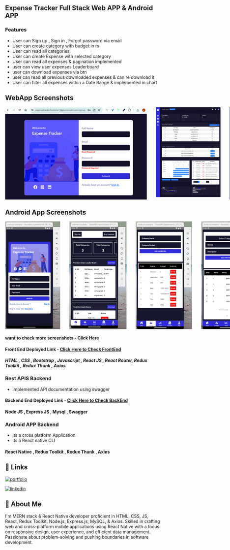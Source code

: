 ## Expense Tracker Full Stack Web APP & Android APP

### Features
- User can Sign up , Sign in , Forgot password via email
- User can create category with budget in rs
- User can read all categories 
- User can create Expense with selected category
- User can read all expenses & pagination implemented
- user can view user expenses Leaderboard
- user can download expenses via btn
- user can read all previous downloaded expenses & can re download it
- User can filter all expenses within a Date Range & implemented in chart
  
## WebApp Screenshots 
<div style="display: flex; gap: 30px;">

 <img src="https://raw.githubusercontent.com/apsingh03/ExpenseTrackerApp/master/screenshots/Web%20Screenshots/signUpPageDesktopMode.png" alt="Screenshot 1" height="300" title="SignUp Page" />

<img src="https://raw.githubusercontent.com/apsingh03/ExpenseTrackerApp/master/screenshots/Web%20Screenshots/fullSizeScreenshot.png" alt="Screenshot 1" height="300" title="Full Screen Dashboard" />

<img src="https://raw.githubusercontent.com/apsingh03/ExpenseTrackerApp/master/screenshots/Web%20Screenshots/addExpenseWebApp.png" alt="Screenshot 1" height="300" title="Add Expenses Dashboard" />

<img src="https://raw.githubusercontent.com/apsingh03/ExpenseTrackerApp/master/screenshots/Web%20Screenshots/tabModeWebApp.png" alt="Screenshot 1" height="300" title="Tablet Mode Dashboard" />
 
</div>


## Android App Screenshots 
<div style="display: flex; gap: 30px;">

 <img src="https://raw.githubusercontent.com/apsingh03/ExpenseTrackerApp/master/screenshots/Android%20ScreenShots/signup.png" alt="Screenshot 1" height="350" title="SignUp Screen" />

<img src="https://raw.githubusercontent.com/apsingh03/ExpenseTrackerApp/master/screenshots/Android%20ScreenShots/homeTab.png" alt="Screenshot 1" height="350" title="Home Tab Screen" />

<img src="https://raw.githubusercontent.com/apsingh03/ExpenseTrackerApp/master/screenshots/Android%20ScreenShots/AddCategoryTab.png" alt="Screenshot 1" height="350" title="Add Category Tab" />

<img src="https://raw.githubusercontent.com/apsingh03/ExpenseTrackerApp/master/screenshots/Android%20ScreenShots/addExpenses.png" alt="Screenshot 1" height="350" title="Add Expense Tab" />
 
</div>

#### want to check more screenshots  -  [Click Here](https://github.com/apsingh03/ExpenseTrackerApp/tree/master/screenshots/)

#### Front End Deployed Link -  [Click Here to Check FrontEnd](https://expensetrackerfrontend-16k6.onrender.com/)

##### HTML , CSS , Bootstrap , Javascript , React JS , React Router, Redux Toolkit , Redux Thunk , Axios


###  Rest APIS Backend
- Implemented API documentation using swagger
#### Backend End Deployed Link -  [Click Here to Check BackEnd](https://expensetrackerbackend-v2i9.onrender.com/)

 #### Node JS , Express JS , Mysql , Swagger  

 ###  Android APP Backend
- Its a cross platform Application
- Its a React native CLI 
 #### React Native , Redux Toolkit , Redux Thunk , Axios
 

## 🔗 Links
[![portfolio](https://img.shields.io/badge/my_Website-000?style=for-the-badge&logo=ko-fi&logoColor=white)](https://ajaypratapsingh.online/)

[![linkedin](https://img.shields.io/badge/linkedin-0A66C2?style=for-the-badge&logo=linkedin&logoColor=white)](https://www.linkedin.com/in/apsingh03/)

## 🚀 About Me
I'm MERN stack & React Native developer proficient in HTML, CSS, JS, React, Redux
Toolkit, Node.js, Express.js, MySQL, & Axios. Skilled in crafting web and cross-platform
mobile applications using React Native with a focus on responsive design, user
experience, and efficient data management. Passionate about problem-solving and
pushing boundaries in software development.


